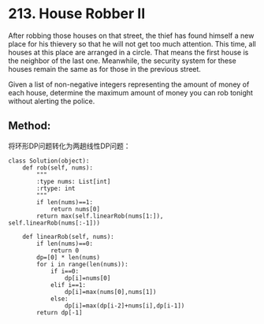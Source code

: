 # 213. House Robber II

After robbing those houses on that street, the thief has found himself a new place for his thievery so that he will not get too much attention. This time, all houses at this place are arranged in a circle. That means the first house is the neighbor of the last one. Meanwhile, the security system for these houses remain the same as for those in the previous street.

Given a list of non-negative integers representing the amount of money of each house, determine the maximum amount of money you can rob tonight without alerting the police.

## Method:
将环形DP问题转化为两趟线性DP问题：

    class Solution(object):
        def rob(self, nums):
            """
            :type nums: List[int]
            :rtype: int
            """
            if len(nums)==1:
                return nums[0]
            return max(self.linearRob(nums[1:]), self.linearRob(nums[:-1]))
            
        def linearRob(self, nums):
            if len(nums)==0:
                return 0
            dp=[0] * len(nums)
            for i in range(len(nums)):
                if i==0:
                    dp[i]=nums[0]
                elif i==1:
                    dp[i]=max(nums[0],nums[1])
                else:
                    dp[i]=max(dp[i-2]+nums[i],dp[i-1])
            return dp[-1]